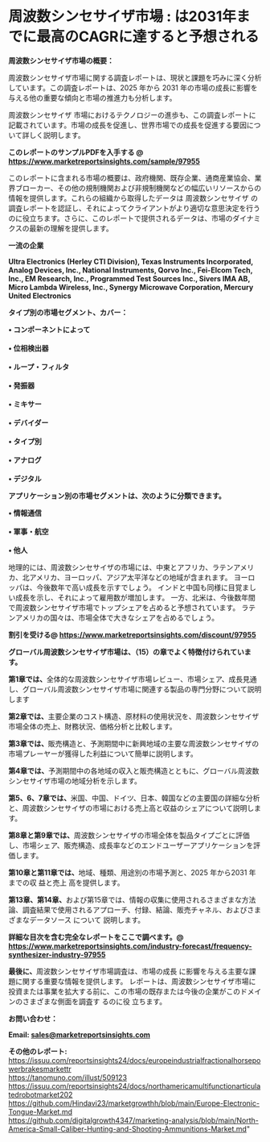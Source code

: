 # 周波数シンセサイザ市場 : は2031年までに最高のCAGRに達すると予想される

<strong><b>周波数シンセサイザ市場の概要：</b></strong>

周波数シンセサイザ市場に関する調査レポートは、現状と課題を巧みに深く分析しています。この調査レポートは、2025 年から 2031 年の市場の成長に影響を与える他の重要な傾向と市場の推進力も分析します。

周波数シンセサイザ 市場におけるテクノロジーの進歩も、この調査レポートに記載されています。市場の成長を促進し、世界市場での成長を促進する要因について詳しく説明します。

<strong>このレポートのサンプルPDFを入手する @ <a href=https://www.marketreportsinsights.com/sample/97955>https://www.marketreportsinsights.com/sample/97955</a></strong>

このレポートに含まれる市場の概要は、政府機関、既存企業、通商産業協会、業界ブローカー、その他の規制機関および非規制機関などの幅広いリソースからの情報を提供します。これらの組織から取得したデータは 周波数シンセサイザ の調査レポートを認証し、それによってクライアントがより適切な意思決定を行うのに役立ちます。さらに、このレポートで提供されるデータは、市場のダイナミクスの最新の理解を提供します。

<strong>一流の企業</strong>

<strong><b>Ultra Electronics (Herley CTI Division), Texas Instruments Incorporated, Analog Devices, Inc., National Instruments, Qorvo Inc., Fei-Elcom Tech, Inc., EM Research, Inc., Programmed Test Sources Inc., Sivers IMA AB, Micro Lambda Wireless, Inc., Synergy Microwave Corporation, Mercury United Electronics</b></strong>

<strong><b>タイプ別の市場セグメント、カバー：</b></strong>

<strong>• コンポーネントによって<br><br>• 位相検出器<br><br>• ループ・フィルタ<br><br>• 発振器<br><br>• ミキサー<br><br>• デバイダー<br><br>• タイプ別<br><br>• アナログ<br><br>• デジタル</strong>

<strong><b>アプリケーション別の市場セグメントは、次のように分類できます。</b></strong>

<strong>• 情報通信<br><br>• 軍事・航空<br><br>• 他人</strong>

 地理的には、周波数シンセサイザの市場には、中東とアフリカ、ラテンアメリカ、北アメリカ、ヨーロッパ、アジア太平洋などの地域が含まれます。 ヨーロッパは、今後数年で高い成長を示すでしょう。 インドと中国も同様に目覚ましい成長を示し、それによって雇用数が増加します。 一方、北米は、今後数年間で周波数シンセサイザ市場でトップシェアを占めると予想されています。 ラテンアメリカの国々は、市場全体で大きなシェアを占めるでしょう。

<strong>割引を受ける@ <a href=https://www.marketreportsinsights.com/discount/97955>https://www.marketreportsinsights.com/discount/97955</a></strong>

<strong><b>グローバル周波数シンセサイザ市場は、（15）の章でよく特徴付けられています。</b></strong>

<strong><b>第</b></strong><strong><b>1章では、</b></strong>全体的な周波数シンセサイザ市場レビュー、市場シェア、成長見通し、グローバル周波数シンセサイザ市場に関連する製品の専門分野について説明します

<strong><b>第2章では、</b></strong>主要企業のコスト構造、原材料の使用状況を、周波数シンセサイザ市場全体の売上、財務状況、価格分析と比較します。

<strong><b>第3章では、</b></strong>販売構造と、予測期間中に新興地域の主要な周波数シンセサイザの市場プレーヤーが獲得した利益について簡単に説明します。

<strong><b>第4章では、</b></strong>予測期間中の各地域の収入と販売構造とともに、グローバル周波数シンセサイザ市場の地域分析を示します。

<strong><b>第5、6、7章では、</b></strong>米国、中国、ドイツ、日本、韓国などの主要国の詳細な分析と、周波数シンセサイザの市場における売上高と収益のシェアについて説明します。

<strong><b>第8章と第9章では、</b></strong>周波数シンセサイザの市場全体を製品タイプごとに評価し、市場シェア、販売構造、成長率などのエンドユーザーアプリケーションを評価します。

<strong><b>第10章と第11章では、</b></strong>地域、種類、用途別の市場予測と、2025 年から2031 年までの収 益と売上 高を提供します。

<strong><b>第13章、第14章、</b></strong>および第15章では、情報の収集に使用されるさまざまな方法論、調査結果で使用されるアプローチ、付録、結論、販売チャネル、およびさまざまなデータソース について 説明します。

<strong>詳細な目次を含む完全なレポートをここで調べます。@ <a href=https://www.marketreportsinsights.com/industry-forecast/frequency-synthesizer-industry-97955>https://www.marketreportsinsights.com/industry-forecast/frequency-synthesizer-industry-97955</a></strong>

<strong><b>最後に、</b></strong>周波数シンセサイザ市場調査は、市場の成長 に影響を</a>与える主要な課題に関する重要な情報を提供します。 レポートは、周波数シンセサイザ市場に投資または事業を拡大する前に、この市場の既存または今後の企業がこのドメインのさまざまな側面を調査す るのに役 立ちます。

<strong><b>お問い合わせ：</b></strong>

<strong>Email: </strong><a href=mailto:sales@marketreportsinsights.com><strong>sales@marketreportsinsights.com</strong></a>

<strong>その他のレポート:</strong>
<br>
<a href=https://issuu.com/reportsinsights24/docs/europeindustrialfractionalhorsepowerbrakesmarkettr>https://issuu.com/reportsinsights24/docs/europeindustrialfractionalhorsepowerbrakesmarkettr</a>
<br>
<a href=https://tanomuno.com/illust/509123>https://tanomuno.com/illust/509123</a>
<br>
<a href=https://issuu.com/reportsinsights24/docs/northamericamultifunctionarticulatedrobotmarket202>https://issuu.com/reportsinsights24/docs/northamericamultifunctionarticulatedrobotmarket202</a>
<br>
<a href=https://github.com/Hindavi23/marketgrowthh/blob/main/Europe-Electronic-Tongue-Market.md>https://github.com/Hindavi23/marketgrowthh/blob/main/Europe-Electronic-Tongue-Market.md</a>
<br>
<a href=https://github.com/digitalgrowth4347/marketing-analysis/blob/main/North-America-Small-Caliber-Hunting-and-Shooting-Ammunitions-Market.md>https://github.com/digitalgrowth4347/marketing-analysis/blob/main/North-America-Small-Caliber-Hunting-and-Shooting-Ammunitions-Market.md</a>"
